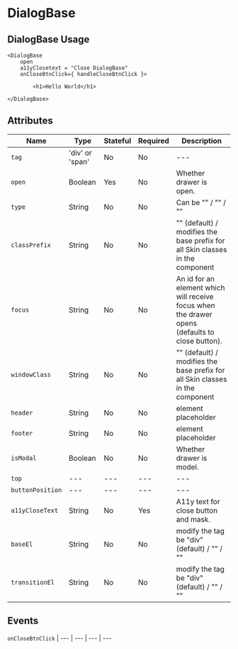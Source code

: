 # DialogBase

## DialogBase Usage

```react
<DialogBase
    open
    a11yClosetext = "Close DialogBase"
    onCloseBtnClick={ handleCloseBtnClick }>

        <h1>Hello World</h1>

</DialogBase>
```

## Attributes

Name | Type | Stateful | Required | Description
--- | --- | --- | --- | ---
`tag`  | 'div' or 'span' | No | No | ---
`open` | Boolean | Yes | No | Whether drawer is open.
`type` | String | No | No | Can be "" / "" / ""
`classPrefix` | String | No | No | "" (default) / modifies the base prefix for all Skin classes in the component
`focus` | String | No | No | An id for an element which will receive focus when the drawer opens (defaults to close button).
`windowClass` | String | No | No | "" (default) / modifies the base prefix for all Skin classes in the component
`header` | String | No | No | element placeholder
`footer` | String | No | No | element placeholder
`isModal` | Boolean | No | No | Whether drawer is model.
`top` | --- | --- | --- | ---
`buttonPosition` | --- | --- | --- | ---
`a11yCloseText`| String | No | Yes | A11y text for close button and mask.
`baseEl` | String | No | No | modify the tag be "div" (default) / "" / ""
`transitionEl` | String | No | No | modify the tag be "div" (default) / "" / ""

## Events

`onCloseBtnClick` | --- | --- | --- | ---
